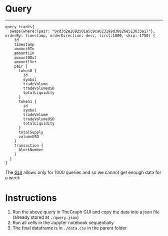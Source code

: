# Query
---
```
query trades{
  swaps(where:{pair: "0xd3d2e2692501a5c9ca623199d38826e513033a17"}, orderBy: timestamp, orderDirection: desc, first:1000, skip: 1750) {
    id
    timestamp
    amount0In
    amount1In
    amount0Out
    amount1Out
    pair {
      token0 {
        id
        symbol
        tradeVolume
        tradeVolumeUSD
        totalLiquidity
      }
      token1 {
        id
        symbol
        tradeVolume
        tradeVolumeUSD
        totalLiquidity
      }
      totalSupply
      volumeUSD
    }
    transaction {
      blockNumber
    }
  }
}
```

The [GUI](https://thegraph.com/explorer/subgraph/uniswap/uniswap-v2?query=Example%20query) allows only for 1000 queries and so we cannot get enough data for a week

# Instructions
1. Run the above query in TheGraph GUI and copy the data into a json file (already stored at `./query.json`)
2. Run all cells in the Jupyter notebook sequentially
3. The final dataframe is in `./data.csv` in the parent folder
